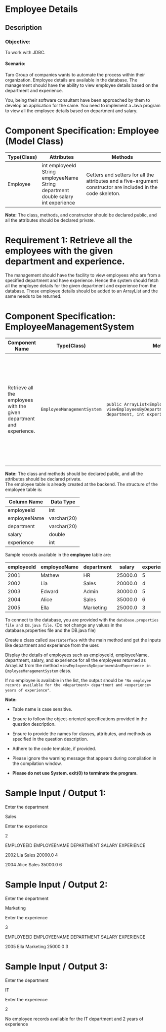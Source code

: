 # Employee Details
## Description

### Objective:

To work with JDBC.

#### Scenario:

Taro Group of companies wants to automate the process within their organization. Employee details are available in the database. The management should have the ability to view employee details based on the department and experience. 

You, being their software consultant have been approached by them to develop an application for the same.  You need to implement a Java program to view all the employee details based on department and salary.  

# Component Specification: Employee (Model Class)

| Type(Class) | Attributes                                                                                               | Methods                                                                                     |
|-------------|----------------------------------------------------------------------------------------------------------|---------------------------------------------------------------------------------------------|
| Employee    | int employeeId<br>String employeeName<br>String department<br>double salary<br>int experience             | Getters and setters for all the attributes and a five-argument constructor are included in the code skeleton. |



**Note:** The class, methods, and constructor should be declared public, and all the attributes should be declared private.  



# Requirement 1: Retrieve all the employees with the given department and experience. 

The management should have the facility to view employees who are from a specified department and have experience. Hence the system should fetch all the employee details for the given department and experience from the database. Those employee details should be added to an ArrayList and the same needs to be returned.  

# Component Specification: EmployeeManagementSystem 


| Component Name | Type(Class)             | Methods                                                                                                           | Responsibilities                                                                                                                           |
|----------------|-------------------------|------------------------------------------------------------------------------------------------------------------|-------------------------------------------------------------------------------------------------------------------------------------------|
| Retrieve all the employees with the given department and experience. | `EmployeeManagementSystem` | `public ArrayList<Employee> viewEmployeesByDepartmentAndExperience(String department, int experience)`              | This method should accept a department and experience as input parameters and retrieve all the employees from the database based on specified department and when the experience is greater than or equal to the specified experience. Return these details as `ArrayList<Employee>` |
 

**Note:** The class and methods should be declared public, and all the attributes should be declared private.  
The employee table is already created at the backend. The structure of the employee table is: 

| Column Name    | Data Type     |
|----------------|---------------|
| employeeId     | int           |
| employeeName   | varchar(20)   |
| department     | varchar(20)   |
| salary         | double        |
| experience     | int           |



Sample records available in the **employee** table are:

| employeeId | employeeName | department | salary  | experience |
|------------|--------------|------------|---------|------------|
| 2001       | Mathew       | HR         | 25000.0 | 5          |
| 2002       | Lia          | Sales      | 20000.0 | 4          |
| 2003       | Edward       | Admin      | 30000.0 | 5          |
| 2004       | Alice        | Sales      | 35000.0 | 6          |
| 2005       | Ella         | Marketing  | 25000.0 | 3          |



To connect to the database, you are provided with the `database.properties file and DB.java file.` (Do not change any values in the database.properties file and the DB.java file) 

Create a class called `UserInterface` with the main method and get the inputs like department and experience from the user.  

Display the details of employees such as employeeId, employeeName, department, salary, and experience for all the employees returned as ArrayList<Employee> from the method  `viewEmployeesByDepartmentAndExperience in EmployeeManagementSystem` class. 

If no employee is available in the list, the output should be `"No employee records available for the <department> department and <experience> years of experience"`.

**Note:** 

- Table name is case sensitive.
- Ensure to follow the object-oriented specifications provided in the question description. 

- Ensure to provide the names for classes, attributes, and methods as specified in the question description.

- Adhere to the code template, if provided.

- Please ignore the warning message that appears during compilation in the compilation window. 

- **Please do not use System. exit(0) to terminate the program.**


# Sample Input / Output 1:

Enter the department

Sales

Enter the experience

2

EMPLOYEEID EMPLOYEENAME DEPARTMENT SALARY EXPERIENCE

2002 Lia Sales 20000.0 4

2004 Alice Sales 35000.0 6

 

 

# Sample Input / Output 2:

Enter the department

Marketing

Enter the experience

3

EMPLOYEEID EMPLOYEENAME DEPARTMENT SALARY EXPERIENCE

2005 Ella Marketing 25000.0 3



# Sample Input / Output 3:

Enter the department

IT

Enter the experience

2

No employee records available for the IT department and 2 years of experience